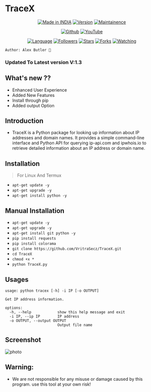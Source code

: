 # TraceX

<p align="center">
<a href="https://instagram.com/haxorlex"><img title="Made in INDIA" src="https://img.shields.io/badge/Tool-TraceX-green.svg"></a>
<a href="https://youtube.com/@Technolex"><img title="Version" src="https://img.shields.io/badge/Version-1.0-green.svg?style=flat-square"></a>
<a href="https://youtube.com/@Technolex"><img title="Maintainence" src="https://img.shields.io/badge/Maintained%3F-yes-green.svg"></a>
</p>

<p align="center">
<a href="https://github.com/VritraSecz"><img title="Github" src="https://img.shields.io/badge/VritraSecz-brightgreen?style=for-the-badge&logo=github"></a>
<a href="https://youtube.com/@Technolex"><img title="YouTube" src="https://img.shields.io/badge/YouTube-Technolex-red?style=for-the-badge&logo=Youtube"></a>
</p>
<p align="center">
<a href="https://github.com/VritraSecz"><img title="Language" src="https://img.shields.io/badge/Made%20with-Python-1f425f.svg?v=103"></a>
<a href="https://github.com/VritraSecz"><img title="Followers" src="https://img.shields.io/github/followers/VritraSecz?color=blue&style=flat-square"></a>
<a href="https://github.com/VritraSecz"><img title="Stars" src="https://img.shields.io/github/stars/VritraSecz/TraceX?color=red&style=flat-square"></a>
<a href="https://github.com/VritraSecz"><img title="Forks" src="https://img.shields.io/github/forks/VritraSecz/TraceX?color=red&style=flat-square"></a>
<a href="https://github.com/VritraSecz"><img title="Watching" src="https://img.shields.io/github/watchers/VritraSecz/TraceX?label=Watchers&color=blue&style=flat-square"></a>
</p>

`Author: Alex Butler 🚩`

### Updated To Latest version V:1.3
## What's new ??

+ Enhanced User Experience
+ Added New Features
+ Install through pip  
+ Added output Option


## Introduction

+ TraceX is a Python package for looking up information about IP addresses and domain names. It provides a simple command-line interface and Python API for querying ip-api.com and ipwhois.io to retrieve detailed information about an IP address or domain name.


## Installation

> For Linux And Termux

+ `apt-get update -y`
+ `apt-get upgrade -y`
+ `apt-get install python -y`
## Manual Installation

+ `apt-get update -y`
+ `apt-get upgrade -y`
+ `apt-get install git python -y`
+ `pip install requests`
+ `pip install colorama `
+ `git clone https://github.com/VritraSecz/TraceX.git`
+ `cd TraceX`
+ `chmod +x *`
+ `python TraceX.py`

## Usages

```
usage: python tracex [-h] -i IP [-o OUTPUT]

Get IP address information.

options:
  -h, --help            show this help message and exit
  -i IP, --ip IP        IP address
  -o OUTPUT, --output OUTPUT
                        Output file name

```



## Screenshot
![photo](https://i.ibb.co/FJJthrk/Screenshot-2024-04-17-03-47-42.png)

## Warning:
+ We are not responsible for any misuse or damage caused by this program. use this tool at your own risk!
